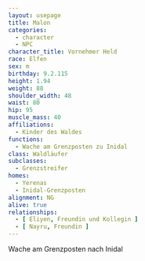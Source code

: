 ```yaml
---
layout: usepage
title: Malon
categories:
  - character
  - NPC
character_title: Vornehmer Held
race: Elfen
sex: m
birthday: 9.2.115
height: 1.94
weight: 88
shoulder_width: 48
waist: 80
hip: 95
muscle_mass: 40
affiliations:
  - Kinder des Waldes
functions:
  - Wache am Grenzposten zu Inidal
class: Waldläufer
subclasses:
  - Grenzstreifer
homes:
  - Yerenas
  - Inidal-Grenzposten
alignment: NG
alive: true
relationships:
  - [ Eliyen, Freundin und Kollegin ]
  - [ Nayru, Freundin ]
---
```


Wache am Grenzposten nach Inidal

